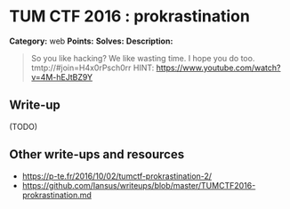 # TUM CTF 2016 : prokrastination

**Category:** web
**Points:**
**Solves:**
**Description:**

> So you like hacking? We like wasting time. I hope you do too.
> tmtp://#join=H4x0rPsch0rr
> HINT: https://www.youtube.com/watch?v=4M-hEJtBZ9Y

## Write-up

(TODO)

## Other write-ups and resources

* https://p-te.fr/2016/10/02/tumctf-prokrastination-2/
* https://github.com/Iansus/writeups/blob/master/TUMCTF2016-prokrastination.md
